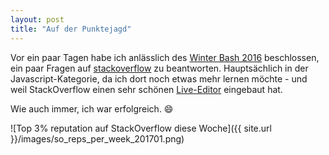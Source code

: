 ```yaml
---
layout: post
title: "Auf der Punktejagd"
---
```


Vor ein paar Tagen habe ich anlässlich des [Winter Bash 2016][0] beschlossen, ein paar Fragen auf [stackoverflow][1] zu beantworten. Hauptsächlich in der Javascript-Kategorie, da ich dort noch etwas mehr lernen möchte - und weil StackOverflow einen sehr schönen [Live-Editor][2] eingebaut hat.

Wie auch immer, ich war erfolgreich. 😄

![Top 3% reputation auf StackOverflow diese Woche]({{ site.url }}/images/so_reps_per_week_201701.png)


[0]: https://winterbash2016.stackexchange.com/
[1]: https://stackoverflow.com/
[2]: https://stackoverflow.blog/2014/09/introducing-runnable-javascript-css-and-html-code-snippets/
